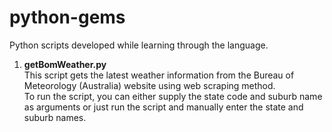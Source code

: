 # python-gems
Python scripts developed while learning through the language.

1. **getBomWeather.py**  
This script gets the latest weather information from the Bureau of Meteorology (Australia) website using web scraping method.  
To run the script, you can either supply the state code and suburb name as arguments or just run the script and manually enter the state and suburb names.
